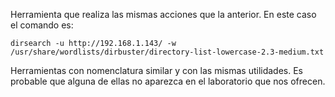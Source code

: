 Herramienta que realiza las mismas acciones que la anterior. En este caso el comando es:

````
dirsearch -u http://192.168.1.143/ -w /usr/share/wordlists/dirbuster/directory-list-lowercase-2.3-medium.txt 
`````

Herramientas con nomenclatura similar y con las mismas utilidades. Es probable que alguna de ellas no aparezca en el laboratorio que nos ofrecen.